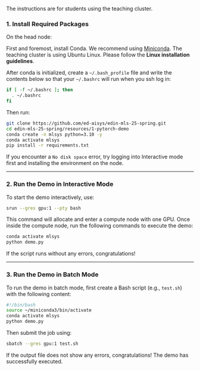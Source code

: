 The instructions are for students using the teaching cluster.
### **1. Install Required Packages**
On the head node: 

First and foremost, install Conda. We recommend using [Miniconda](https://docs.anaconda.com/miniconda/install/). The teaching cluster is using Ubuntu Linux. Please follow the **Linux installation guidelines**.

After conda is initialized, create a `~/.bash_profile` file and write the contents below so that your `~/.bashrc` will run when you ssh log in:
```bash
if [ -f ~/.bashrc ]; then
  . ~/.bashrc
fi
```
Then run:
```bash
git clone https://github.com/ed-aisys/edin-mls-25-spring.git
cd edin-mls-25-spring/resources/1-pytorch-demo
conda create -n mlsys python=3.10 -y
conda activate mlsys
pip install -r requirements.txt
```
If you encounter a `No disk space` error, try logging into Interactive mode first and installing the environment on the node.

---

### **2. Run the Demo in Interactive Mode**
To start the demo interactively, use:
```bash
srun --gres gpu:1 --pty bash
```

This command will allocate and enter a compute node with one GPU. Once inside the compute node, run the following commands to execute the demo:

```bash
conda activate mlsys
python demo.py
```

If the script runs without any errors, congratulations!

---

### **3. Run the Demo in Batch Mode**
To run the demo in batch mode, first create a Bash script (e.g., `test.sh`) with the following content:

```bash
#!/bin/bash
source ~/miniconda3/bin/activate
conda activate mlsys
python demo.py
```

Then submit the job using:
```bash
sbatch --gres gpu:1 test.sh
```

If the output file does not show any errors, congratulations! The demo has successfully executed.
